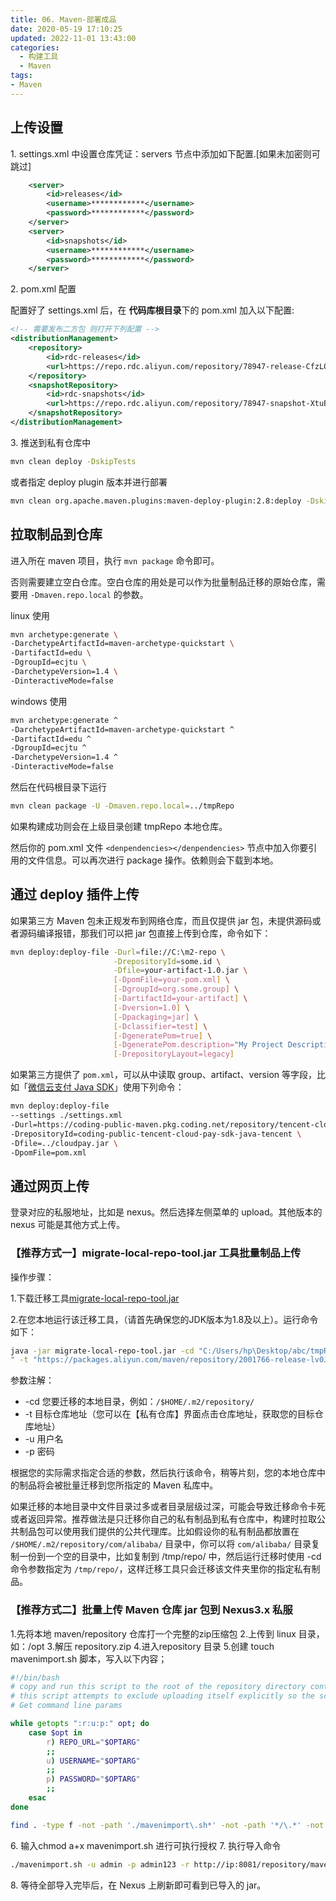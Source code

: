 ```yaml
---
title: 06. Maven-部署成品
date: 2020-05-19 17:10:25
updated: 2022-11-01 13:43:00
categories:
  - 构建工具
  - Maven
tags:
- Maven
---
```


## 上传设置

1\. settings.xml 中设置仓库凭证：servers 节点中添加如下配置.[如果未加密则可跳过]

```xml
    <server>
        <id>releases</id>
        <username>************</username>
        <password>************</password>
    </server>
    <server>
        <id>snapshots</id>
        <username>************</username>
        <password>************</password>
    </server>
```

<!-- more -->

2\. pom.xml 配置

配置好了 settings.xml 后，在 **代码库根目录**下的 pom.xml 加入以下配置:

```xml
<!-- 需要发布二方包 则打开下列配置 -->
<distributionManagement>
    <repository>
        <id>rdc-releases</id>
        <url>https://repo.rdc.aliyun.com/repository/78947-release-CfzLQ7/</url>
    </repository>
    <snapshotRepository>
        <id>rdc-snapshots</id>
        <url>https://repo.rdc.aliyun.com/repository/78947-snapshot-XtuBsZ/</url>
    </snapshotRepository>
</distributionManagement>
```

3\. 推送到私有仓库中

```sh
mvn clean deploy -DskipTests
```

或者指定 deploy plugin 版本并进行部署

```sh
mvn clean org.apache.maven.plugins:maven-deploy-plugin:2.8:deploy -DskipTests
```

## 拉取制品到仓库

进入所在 maven 项目，执行 `mvn package` 命令即可。

否则需要建立空白仓库。空白仓库的用处是可以作为批量制品迁移的原始仓库，需要用 `-Dmaven.repo.local` 的参数。

linux 使用

```sh
mvn archetype:generate \
-DarchetypeArtifactId=maven-archetype-quickstart \
-DartifactId=edu \
-DgroupId=ecjtu \
-DarchetypeVersion=1.4 \
-DinteractiveMode=false
```

windows 使用

```sh
mvn archetype:generate ^
-DarchetypeArtifactId=maven-archetype-quickstart ^
-DartifactId=edu ^
-DgroupId=ecjtu ^
-DarchetypeVersion=1.4 ^
-DinteractiveMode=false
```

然后在代码根目录下运行

```sh
mvn clean package -U -Dmaven.repo.local=../tmpRepo
```

如果构建成功则会在上级目录创建 tmpRepo 本地仓库。

然后你的 pom.xml 文件 `<denpendencies></denpendencies>` 节点中加入你要引用的文件信息。可以再次进行 package 操作。依赖则会下载到本地。

## 通过 deploy 插件上传

如果第三方 Maven 包未正规发布到网络仓库，而且仅提供 jar 包，未提供源码或者源码编译报错，那我们可以把 jar 包直接上传到仓库，命令如下：

```sh
mvn deploy:deploy-file -Durl=file://C:\m2-repo \
                       -DrepositoryId=some.id \
                       -Dfile=your-artifact-1.0.jar \
                       [-DpomFile=your-pom.xml] \
                       [-DgroupId=org.some.group] \
                       [-DartifactId=your-artifact] \
                       [-Dversion=1.0] \
                       [-Dpackaging=jar] \
                       [-Dclassifier=test] \
                       [-DgeneratePom=true] \
                       [-DgeneratePom.description="My Project Description"] \
                       [-DrepositoryLayout=legacy]
```

如果第三方提供了 `pom.xml`，可以从中读取 group、artifact、version 等字段，比如「[微信云支付 Java SDK](https://cloud.tencent.com/document/product/569/9806)」使用下列命令：

```sh
mvn deploy:deploy-file
--settings ./settings.xml
-Durl=https://coding-public-maven.pkg.coding.net/repository/tencent-cloud-pay-sdk-java/tencent/ \
-DrepositoryId=coding-public-tencent-cloud-pay-sdk-java-tencent \
-Dfile=../cloudpay.jar \
-DpomFile=pom.xml
```

## 通过网页上传

登录对应的私服地址，比如是 nexus。然后选择左侧菜单的 upload。其他版本的 nexus 可能是其他方式上传。

### 【推荐方式一】migrate-local-repo-tool.jar 工具批量制品上传

操作步骤：

1.下载迁移工具[migrate-local-repo-tool.jar](https://agent-install.oss-cn-hangzhou.aliyuncs.com/migrate-local-repo-tool.jar)

2.在您本地运行该迁移工具，（请首先确保您的JDK版本为1.8及以上）。运行命令如下：

```bash
java -jar migrate-local-repo-tool.jar -cd "C:/Users/hp\Desktop/abc/tmpRepo/classworlds/classworlds/1.1
" -t "https://packages.aliyun.com/maven/repository/2001766-release-lv0JtK" -u ******* -p *******
```

参数注解：

* -cd 您要迁移的本地目录，例如：`/$HOME/.m2/repository/`
* -t 目标仓库地址（您可以在【私有仓库】界面点击仓库地址，获取您的目标仓库地址）
* -u 用户名
* -p 密码

根据您的实际需求指定合适的参数，然后执行该命令，稍等片刻，您的本地仓库中的制品将会被批量迁移到您所指定的 Maven 私库中。

如果迁移的本地目录中文件目录过多或者目录层级过深，可能会导致迁移命令卡死或者返回异常。推荐做法是只迁移你自己的私有制品到私有仓库中，构建时拉取公共制品包可以使用我们提供的公共代理库。比如假设你的私有制品都放置在 `/$HOME/.m2/repository/com/alibaba/` 目录中，你可以将 `com/alibaba/` 目录复制一份到一个空的目录中，比如复制到 /tmp/repo/ 中，然后运行迁移时使用 -cd 命令参数指定为 `/tmp/repo/`，这样迁移工具只会迁移该文件夹里你的指定私有制品。

### 【推荐方式二】批量上传 Maven 仓库 jar 包到 Nexus3.x 私服

1.先将本地 maven/repository 仓库打一个完整的zip压缩包
2.上传到 linux 目录，如：/opt
3.解压 repository.zip
4.进入repository 目录
5.创建 touch mavenimport.sh 脚本，写入以下内容；

```sh
#!/bin/bash
# copy and run this script to the root of the repository directory containing files
# this script attempts to exclude uploading itself explicitly so the script name is important
# Get command line params

while getopts ":r:u:p:" opt; do
    case $opt in
        r) REPO_URL="$OPTARG"
        ;;
        u) USERNAME="$OPTARG"
        ;;
        p) PASSWORD="$OPTARG"
        ;;
    esac
done

find . -type f -not -path './mavenimport\.sh*' -not -path '*/\.*' -not -path '*/\^archetype\-catalog\.xml*' -not -path '*/\^maven\-metadata\-local*\.xml' -not -path '*/\^maven\-metadata\-deployment*\.xml' | sed "s|^\./||" | xargs -I '{}' curl -u "$USERNAME:$PASSWORD" -X PUT -v -T {} ${REPO_URL}/{} ;
```

6\. 输入chmod a+x mavenimport.sh 进行可执行授权
7\. 执行导入命令

```sh
./mavenimport.sh -u admin -p admin123 -r http://ip:8081/repository/maven-releases/
```

8\. 等待全部导入完毕后，在 Nexus 上刷新即可看到已导入的 jar。
